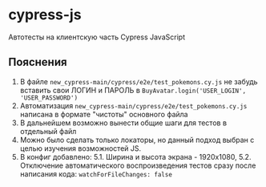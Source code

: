 # cypress-js
Автотесты на клиентскую часть Cypress JavaScript

## Пояснения
1. В файле `new_cypress-main/cypress/e2e/test_pokemons.cy.js` не забудь вставить свои ЛОГИН и ПАРОЛЬ в `BuyAvatar.login('USER_LOGIN', 'USER_PASSWORD')`
2. Автоматизация `new_cypress-main/cypress/e2e/test_pokemons.cy.js` написана в формате "чистоты" основного файла
3. В дальнейшем возможно вынести общие шаги для тестов в отдельный файл
4. Можно было сделать только локаторы, но данный подход выбран с целью изучения возможностей JS.
5. В конфиг добавлено:
5.1. Ширина и высота экрана - 1920х1080,
5.2. Отключение автоматического воспроизведения тестов сразу после написания кода: `watchForFileChanges: false`
